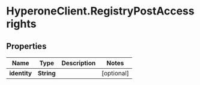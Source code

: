 # HyperoneClient.RegistryPostAccessrights

## Properties

Name | Type | Description | Notes
------------ | ------------- | ------------- | -------------
**identity** | **String** |  | [optional] 


